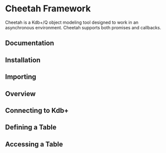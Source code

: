 # Cheetah Framework

Cheetah is a Kdb+/Q object modeling tool designed to work in an asynchronous environment. Cheetah supports both promises and callbacks.

## Documentation

## Installation

## Importing

## Overview

## Connecting to Kdb+

## Defining a Table

## Accessing a Table
